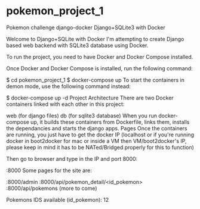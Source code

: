 # pokemon_project_1

Pokemon challenge django-docker Django+SQLite3 with Docker

Welcome to Django+SQLite with Docker I'm attempting to create Django based web backend with SQLite3 database using Docker.

To run the project, you need to have Docker and Docker Compose installed.

Once Docker and Docker Compose is installed, run the following command:

$ cd pokemon_project_1 $ docker-compose up To start the containers in demon mode, use the following command instead:

$ docker-compose up -d Project Architecture There are two Docker containers linked with each other in this project:

web (for django files) db (for sqlite3 database) When you run docker-compose up, it builds these containers from Dockerfile, links them, installs the dependancies and starts the django apps. Pages Once the containers are running, you just have to get the docker IP (localhost or if you're running docker in boot2docker for mac or inside a VM then VM/boot2docker's IP, please keep in mind it has to be NATed/Bridged properly for this to function)

Then go to browser and type in the IP and port 8000:

:8000 Some pages for the site are:

:8000/admin :8000/api/pokemon_detail/<id_pokemon> :8000/api/pokemons (more to come)

Pokemons IDS available (id_pokemon):
12
